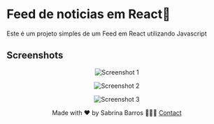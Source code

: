 
# Feed de noticias em React📰

Este é um projeto simples de um Feed em React utilizando Javascript 


## Screenshots

<p align="center">
  <img src="https://github.com/SahRB/feed-react/assets/79469560/fdf7fae6-a1ff-455c-a465-c9f9297974f8" alt="Screenshot 1">
</p>

<p align="center">

  <img src="https://github.com/SahRB/feed-react/assets/79469560/b0272fdb-9706-411c-9d8b-9aa4ee2a409d" alt="Screenshot 2">
</p>
<p align="center">
  <img src="https://github.com/SahRB/feed-react/assets/79469560/73193fc2-6d2e-487c-9ad2-9b9fc6d5f31d" alt="Screenshot 3">
</p>

<p align="center">Made with ❤️ by Sabrina Barros 💁🏻‍♀️ <a href="https://www.linkedin.com/in/sabrina-barrosz/">Contact</a></p>


